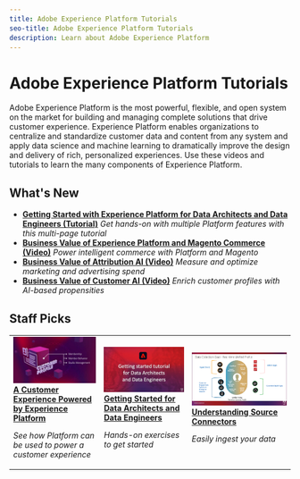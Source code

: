 ```yaml
---
title: Adobe Experience Platform Tutorials
seo-title: Adobe Experience Platform Tutorials
description: Learn about Adobe Experience Platform
---
```


# Adobe Experience Platform Tutorials

Adobe Experience Platform is the most powerful, flexible, and open system on the market for building and managing complete solutions that drive customer experience. Experience Platform enables organizations to centralize and standardize customer data and content from any system and apply data science and machine learning to dramatically improve the design and delivery of rich, personalized experiences. Use these videos and tutorials to learn the many components of Experience Platform.

## What's New


* **[Getting Started with Experience Platform for Data Architects and Data Engineers (Tutorial)](https://docs.adobe.com/content/help/en/platform-learn/getting-started-for-data-architects-and-data-engineers/overview.html)**
    *Get hands-on with multiple Platform features with this multi-page tutorial*
* **[Business Value of Experience Platform and Magento Commerce (Video)](/help/platform/experience-cloud/business-value-of-platform-and-magento.md)**
    *Power intelligent commerce with Platform and Magento*
* **[Business Value of Attribution AI (Video)](/help/platform/intelligent-services/business-value-of-attribution-ai.md)**
    *Measure and optimize marketing and advertising spend*
* **[Business Value of Customer AI (Video)](/help/platform/intelligent-services/business-value-of-customer-ai.md)**
    *Enrich customer profiles with AI-based propensities*

## Staff Picks

<table>
<tr>
  <td>
    <a href="intro-to-platform/a-customer-experience-powered-by-experience-platform.md">
      <img alt="A Customer Experience Powered by Experience Platform video" src="assets/thumb_A-Customer-Experience.jpg" />
    </a>
    <div>
      <a href="intro-to-platform/a-customer-experience-powered-by-experience-platform.md">
    <strong>A Customer Experience Powered by Experience Platform</strong>
    </a>
    </div>
    <p>
    <em>See how Platform can be used to power a customer experience</em>
    <p>
  </td>
  <td>
    <a href="https://docs.adobe.com/content/help/en/platform-learn/getting-started-for-data-architects-and-data-engineers/overview.html">
      <img alt="thumbnail image for the 'Getting Started with Experience Platform for Data Architects and Data Engineers' tutorial" src="assets/thumb_Getting_started.jpg" />
    </a>
    <div>
      <a href="https://docs.adobe.com/content/help/en/platform-learn/getting-started-for-data-architects-and-data-engineers/overview.html">
    <strong>Getting Started for Data Architects and Data Engineers</strong>
    </a>
    </div>
    <p>
    <em>Hands-on exercises to get started</em>
    <p>
  </td>
  <td>
    <a href="data-ingestion/understanding-source-connectors.md">
      <img alt="thumbnail image for the 'Understanding Source connectors' video" src="assets/thumb_Sources.png" />
    </a>
    <div>
      <a href="data-ingestion/understanding-source-connectors.md">
    <strong>Understanding Source Connectors</strong>
    </a>
    </div>
    <p>
    <em>Easily ingest your data</em>
    <p>
  </td>
   <!--
   <td>
    <a href="data-ingestion/create-datasets-and-ingest-data.md">
      <img alt="thumbnail image for the 'Create Datasets and Ingest Data' video" src="assets/thumb_Create-Datasets-and-Ingest-Data.png" />
    </a>
    <div>
      <a href="data-ingestion/create-datasets-and-ingest-data.md">
    <strong>Create Datasets and Ingest Data</strong>
    </a>
    </div>
    <p>
    <em>Ingest your dataset.</em>
    <p>
  </td>
  <td>
    <a href="segments/create-segments.md">
      <img alt="thumbnail image for the 'Create Segments' video" src="assets/thumb_Create-Segments.png" />
    </a>
    <div>
      <a href="segments/create-segments.md">
    <strong>Create Segments</strong>
    </a>
    </div>
    <p>
    <em>Build segments based on your data.</em>
    <p>
  </td>-->
</tr>
</table>
